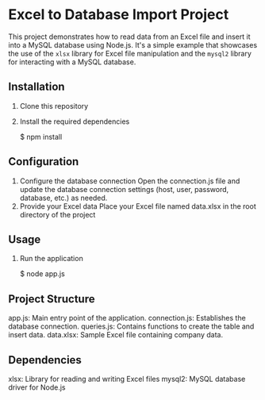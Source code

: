 # Excel to Database Import Project

This project demonstrates how to read data from an Excel file and insert it into a MySQL database using Node.js.
It's a simple example that showcases the use of the `xlsx` library for Excel file manipulation and the `mysql2` library for interacting with a MySQL database.

## Installation

1. Clone this repository
2. Install the required dependencies

   $ npm install


## Configuration

1. Configure the database connection
    Open the connection.js file and update the database connection settings (host, user, password, database, etc.) as needed.
2. Provide your Excel data
    Place your Excel file named data.xlsx in the root directory of the project

## Usage

1. Run the application

   $ node app.js

## Project Structure

app.js: Main entry point of the application.
connection.js: Establishes the database connection.
queries.js: Contains functions to create the table and insert data.
data.xlsx: Sample Excel file containing company data.

## Dependencies
xlsx: Library for reading and writing Excel files
mysql2: MySQL database driver for Node.js
